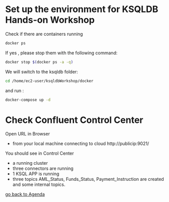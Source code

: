 # Set up the environment for KSQLDB Hands-on Workshop

Check if there are containers running
```bash
docker ps
```
If yes , please stop them with the following command:
```bash
docker stop $(docker ps -a -q)
```

We will switch to the ksqldb folder:

```bash
cd /home/ec2-user/ksqldbWorkshop/docker
```
and run :
```bash
docker-compose up -d
```


# Check Confluent Control Center
Open URL in Browser
* from your local machine connecting to cloud http://publicip:9021/

You should see in Control Center
* a running cluster
* three connectors are running
* 1 KSQL APP is running
* three topics AML_Status, Funds_Status, Payment_Instruction are created and some internal topics.

[go back to Agenda](https://github.com/jr-marquez/Workshop_Confluent/blob/main/README.md#confluent-hands-on-workshop)
